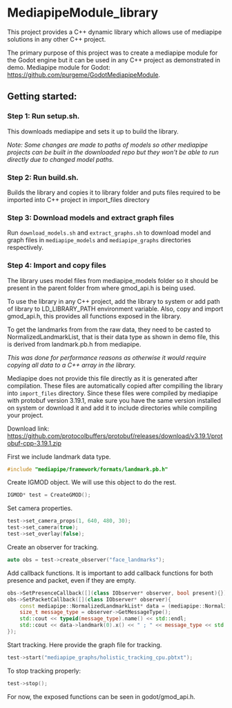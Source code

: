 # MediapipeModule_library

This project provides a C++ dynamic library which allows use of mediapipe solutions in any other C++ project.

The primary purpose of this project was to create a mediapipe module for the Godot engine but it can be used in any C++ project as demonstrated in demo.
Mediapipe module for Godot: https://github.com/purgeme/GodotMediapipeModule.

## Getting started:

### Step 1: Run setup.sh.

This downloads mediapipe and sets it up to build the library.

*Note: Some changes are made to paths of models so other mediapipe projects can be built in the downloaded repo but they won't be able to run directly due to changed model paths.*

### Step 2: Run build.sh.

Builds the library and copies it to library folder and puts files required to be imported into C++ project in import_files directory

### Step 3: Download models and extract graph files

Run `download_models.sh` and `extract_graphs.sh` to download model and graph files in `mediapipe_models` and `mediapipe_graphs` directories respectively.

### Step 4: Import and copy files

The library uses model files from mediapipe_models folder so it should be present in the parent folder from where gmod_api.h is being used.

To use the library in any C++ project, add the library to system or add path of library to LD_LIBRARY_PATH environment variable. Also, copy and import gmod_api.h, this provides all functions exposed in the library.

To get the landmarks from from the raw data, they need to be casted to NormalizedLandmarkList, that is their data type as shown in demo file, this is derived from landmark.pb.h from mediapipe.

*This was done for performance reasons as otherwise it would require copying all data to a C++ array in the library.*

Mediapipe does not provide this file directly as it is generated after compilation. These files are automatically copied after compilling the library into `import_files` directory.
Since these files were compiled by mediapipe with protobuf version 3.19.1, make sure you have the same version installed on system or download it and add it to include directories while compiling your project.

Download link: https://github.com/protocolbuffers/protobuf/releases/download/v3.19.1/protobuf-cpp-3.19.1.zip


First we include landmark data type.

```c++
#include "mediapipe/framework/formats/landmark.pb.h"
```

Create IGMOD object. We will use this object to do the rest.

```c++
IGMOD* test = CreateGMOD();
```

Set camera properties.

```c++
test->set_camera_props(1, 640, 480, 30);
test->set_camera(true);
test->set_overlay(false);
```

Create an observer for tracking.

```c++
auto obs = test->create_observer("face_landmarks");
```

Add callback functions. It is important to add callback functions for both presence and packet, even if they are empty.

```c++
obs->SetPresenceCallback([](class IObserver* observer, bool present){});
obs->SetPacketCallback([](class IObserver* observer){ 
    const mediapipe::NormalizedLandmarkList* data = (mediapipe::NormalizedLandmarkList*)(observer->GetData()); 
    size_t message_type = observer->GetMessageType(); 
    std::cout << typeid(message_type).name() << std::endl;
    std::cout << data->landmark(0).x() << " ; " << message_type << std::endl; 
});
```

Start tracking. Here provide the graph file for tracking.

```c++
test->start("mediapipe_graphs/holistic_tracking_cpu.pbtxt");
```

To stop tracking properly:

```c++
test->stop();
```

For now, the exposed functions can be seen in godot/gmod_api.h.